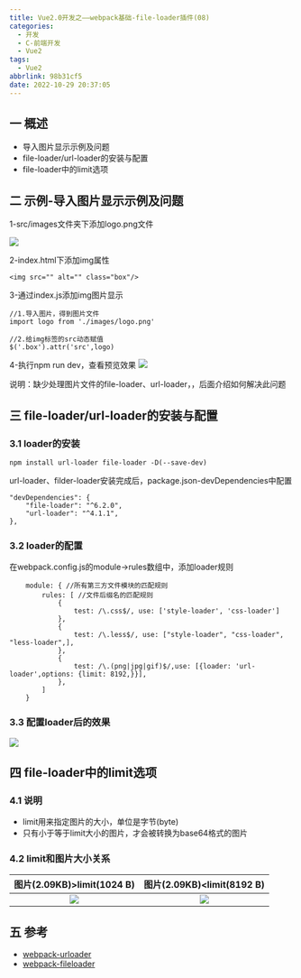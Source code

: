 ```yaml
---
title: Vue2.0开发之——webpack基础-file-loader插件(08)
categories:
  - 开发
  - C-前端开发
  - Vue2
tags:
  - Vue2
abbrlink: 98b31cf5
date: 2022-10-29 20:37:05
---
```

## 一 概述

* 导入图片显示示例及问题
* file-loader/url-loader的安装与配置
* file-loader中的limit选项

<!--more-->

## 二 示例-导入图片显示示例及问题

1-src/images文件夹下添加logo.png文件

![][1]

2-index.html下添加img属性

```
<img src="" alt="" class="box"/>
```

3-通过index.js添加img图片显示

```
//1.导入图片，得到图片文件
import logo from './images/logo.png'

//2.给img标签的src动态赋值
$('.box').attr('src',logo)
```

4-执行npm run dev，查看预览效果
![][2]

说明：缺少处理图片文件的file-loader、url-loader，，后面介绍如何解决此问题

## 三 file-loader/url-loader的安装与配置

### 3.1 loader的安装

```
npm install url-loader file-loader -D(--save-dev)
```

url-loader、filder-loader安装完成后，package.json-devDependencies中配置

```
"devDependencies": {
    "file-loader": "^6.2.0",
    "url-loader": "^4.1.1",
},
```

### 3.2 loader的配置

在webpack.config.js的module->rules数组中，添加loader规则

```
    module: { //所有第三方文件模块的匹配规则
        rules: [ //文件后缀名的匹配规则
            {
                test: /\.css$/, use: ['style-loader', 'css-loader']
            },
            {
                test: /\.less$/, use: ["style-loader", "css-loader", "less-loader",],
            },
            {
                test: /\.(png|jpg|gif)$/,use: [{loader: 'url-loader',options: {limit: 8192,}}],
            },
        ]
    }
```

### 3.3 配置loader后的效果
![][3]

## 四 file-loader中的limit选项

### 4.1 说明

* limit用来指定图片的大小，单位是字节(byte)
* 只有小于等于limit大小的图片，才会被转换为base64格式的图片

### 4.2 limit和图片大小关系

| 图片(2.09KB)>limit(1024 B) | 图片(2.09KB)<limit(8192 B) |
| :------------------------: | :------------------------: |
|           ![][4]           |           ![][5]           |

## 五 参考

* [webpack-urloader][00]
* [webpack-fileloader][01]


[00]:https://v4.webpack.js.org/loaders/url-loader/
[01]:https://v4.webpack.js.org/loaders/file-loader
[1]:https://raw.githubusercontent.com/PGzxc/CDN/master/blog-vue/vue02-08-images-logo-add.png
[2]:https://raw.githubusercontent.com/PGzxc/CDN/master/blog-vue/vue02-08-images-logo-run-dev-error.png
[3]:https://raw.githubusercontent.com/PGzxc/CDN/master/blog-vue/vue02-08-images-logo-run-dev-success.png
[4]:https://raw.githubusercontent.com/PGzxc/CDN/master/blog-vue/vue02-08-images-logo-limit-1.png
[5]:https://raw.githubusercontent.com/PGzxc/CDN/master/blog-vue/vue02-08-images-logo-limit-2.png